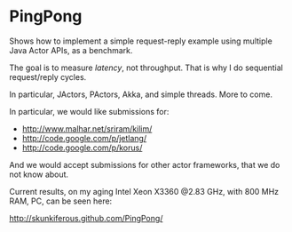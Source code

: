 PingPong
========

Shows how to implement a simple request-reply example using multiple Java Actor APIs, as a benchmark.

The goal is to measure *latency*, not throughput. That is why I do sequential request/reply cycles.

In particular, JActors, PActors, Akka, and simple threads. More to come.

In particular, we would like submissions for:

* http://www.malhar.net/sriram/kilim/
* http://code.google.com/p/jetlang/
* http://code.google.com/p/korus/

And we would accept submissions for other actor frameworks, that we do not know about.

Current results, on my aging Intel Xeon X3360 @2.83 GHz, with 800 MHz RAM, PC, can be seen here:

http://skunkiferous.github.com/PingPong/
